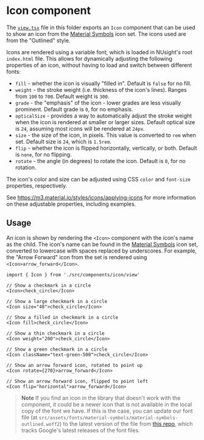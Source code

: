 # Icon component

The [`view.tsx`](./view.tsx) file in this folder exports an `Icon` component that can be used to show an icon from the [Material Symbols](https://fonts.google.com/icons?icon.style=Outlined) icon set. The icons used are from the "Outlined" style.

Icons are rendered using a variable font, which is loaded in NUsight's root `index.html` file. This allows for dynamically adjusting the following properties of an icon, without having to load and switch between different fonts:

- `fill` - whether the icon is visually "filled in". Default is `false` for no fill.
- `weight` - the stroke weight (i.e. thickness of the icon's lines). Ranges from `100` to `700`. Default weight is `300`.
- `grade` - the "emphasis" of the icon - lower grades are less visually prominent. Default grade is `0`, for no emphasis.
- `opticalSize` - provides a way to automatically adjust the stroke weight when the icon is rendered at smaller or larger sizes. Default optical size is `24`, assuming most icons will be rendered at `24px`.
- `size` - the size of the icon, in pixels. This value is converted to `rem` when set. Default size is `24`, which is `1.5rem`.
- `flip` - whether the icon is flipped horizontally, vertically, or both. Default is `none`, for no flipping.
- `rotate` - the angle (in degrees) to rotate the icon. Default is `0`, for no rotation.

The icon's color and size can be adjusted using CSS `color` and `font-size` properties, respectively.

See https://m3.material.io/styles/icons/applying-icons for more information on these adjustable properties, including examples.

## Usage

An icon is shown by rendering the `<Icon>` component with the icon's name as the child. The icon's name can be found in the [Material Symbols](https://fonts.google.com/icons?icon.style=Outlined) icon set, converted to lowercase with spaces replaced by underscores. For example, the "Arrow Forward" icon from the set is rendered using `<Icon>arrow_forward</Icon>`.

```tsx
import { Icon } from './src/components/icon/view'

// Show a checkmark in a circle
<Icon>check_circle</Icon>

// Show a large checkmark in a circle
<Icon size="48">check_circle</Icon>

// Show a filled in checkmark in a circle
<Icon fill>check_circle</Icon>

// Show a thin checkmark in a circle
<Icon weight="200">check_circle</Icon>

// Show a green checkmark in a circle
<Icon className="text-green-500">check_circle</Icon>

// Show an arrow forward icon, rotated to point up
<Icon rotate={270}>arrow_forward</Icon>

// Show an arrow forward icon, flipped to point left
<Icon flip="horizontal">arrow_forward</Icon>
```

> **Note**
> If you find an icon in the library that doesn't work with the component, it could be a newer icon that is not available in the local copy of the font we have. If this is the case, you can update our font file (at `src/assets/fonts/material-symbols/material-symbols-outlined.woff2`) to the latest version of the file from [this repo](https://github.com/marella/material-symbols/tree/main/material-symbols), which tracks Google's latest releases of the font files.
